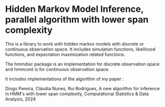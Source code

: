 # Hidden Markov Model Inference, parallel algorithm with lower span complexity

This is a library to work with hidden markov models with discrete or continuous observation space. 
It includes simulation functions, likelihood functions, and 
expectation maximization related functions.

The hmmdisc package is an implementation for discrete observation space and hmmcont is for continuous observation space.


It includes implementations of the algorithm of my paper :

Diogo Pereira, Cláudia Nunes, Rui Rodrigues, A new algorithm for inference in HMM's with lower span complexity, Computational Statistics & Data Analysis, 2024
